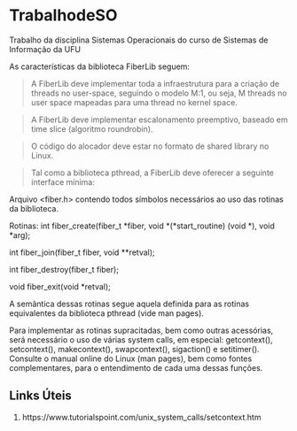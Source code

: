 # TrabalhodeSO
Trabalho da disciplina Sistemas Operacionais do curso de Sistemas de Informação da UFU

As características da biblioteca FiberLib seguem:

> A FiberLib deve implementar toda a infraestrutura para a criação de threads no user-space, seguindo o modelo M:1, ou seja, M threads no user space mapeadas para uma thread no kernel space.

> A FiberLib deve implementar escalonamento preemptivo, baseado em time slice (algoritmo roundrobin).

> O código do alocador deve estar no formato de shared library no Linux.

> Tal como a biblioteca pthread, a FiberLib deve oferecer a seguinte interface mínima:

Arquivo <fiber.h> contendo todos símbolos necessários ao uso das rotinas da biblioteca.

Rotinas:
int fiber_create(fiber_t *fiber, void *(*start_routine) (void *), void *arg);

int fiber_join(fiber_t fiber, void **retval);

int fiber_destroy(fiber_t fiber);

void fiber_exit(void *retval);

A semântica dessas rotinas segue aquela definida para as rotinas equivalentes da biblioteca pthread (vide
man pages).

Para implementar as rotinas supracitadas, bem como outras acessórias, será necessário o uso de várias
system calls, em especial: getcontext(), setcontext(), makecontext(), swapcontext(), sigaction() e
setitimer(). Consulte o manual online do Linux (man pages), bem como fontes complementares, para o
entendimento de cada uma dessas funções.

## Links Úteis
<ol>
  <li>https://www.tutorialspoint.com/unix_system_calls/setcontext.htm</li>
</ol>
